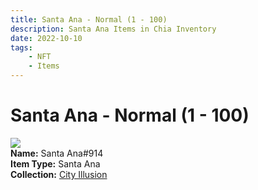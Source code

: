```yaml
---
title: Santa Ana - Normal (1 - 100)
description: Santa Ana Items in Chia Inventory
date: 2022-10-10
tags:
    - NFT
    - Items
---
```


# Santa Ana - Normal (1 - 100)
<div class="item_thumbnail">
<img loading="lazy" src="https://pkppxu23z2oxpg5qzqfa7hgzpxl3n26ay7xjcbmhe5ldsiif6vlq.arweave.net/ep7701vOnXebsMwKD5zZfde268DH7pEFhydWOSEF9Vc"><br/>
<div><strong>Name:</strong> Santa Ana#914</div>
<div><strong>Item Type:</strong> Santa Ana</div>
<div><strong>Collection:</strong> <a href="https://www.spacescan.io/xch/nft/collection/col1lend2dcn558km4wcwta4xnkfv3xpcmlp9kyt0m909emvfxechlyqdl5ndg">City Illusion</a></div>
</div>

